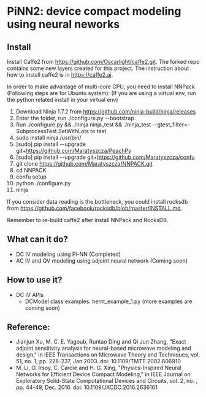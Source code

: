 # PiNN2: device compact modeling using neural neworks

## Install
Install Caffe2 from https://github.com/Oscarlight/caffe2.git. The forked repo contains some new layers created for this project. The instruction about how to install caffe2 is in https://caffe2.ai.

In order to make advantage of multi-core CPU, you need to install NNPack (Following steps are for Ubuntu system):
(If you are using a virtual env, run the python related install in your virtual env)
1. Download Ninja 1.7.2 from https://github.com/ninja-build/ninja/releases
2. Enter the folder, run ./configure.py --bootstrap
3. Run ./configure.py && ./ninja ninja_test && ./ninja_test --gtest_filter=-SubprocessTest.SetWithLots to test
4. sudo install ninja /usr/bin/
5. [sudo] pip install --upgrade git+https://github.com/Maratyszcza/PeachPy
6. [sudo] pip install --upgrade git+https://github.com/Maratyszcza/confu
7. git clone https://github.com/Maratyszcza/NNPACK.git
8. cd NNPACK
9. confu setup
10. python ./configure.py
11. ninja

If you consider data reading is the bottleneck, you could install rocksdb from https://github.com/facebook/rocksdb/blob/master/INSTALL.md.

Remember to re-build caffe2 after install NNPack and RocksDB.

## What can it do?
- DC IV modeling using Pi-NN (Completed)
- AC IV and QV modeling using adjoint neural network (Coming soon)

## How to use it?
- DC IV APIs
  - DCModel class
  examples: hemt_example_1.py (more examples are coming soon)

## Reference:
- Jianjun Xu, M. C. E. Yagoub, Runtao Ding and Qi Jun Zhang, "Exact adjoint sensitivity analysis for neural-based microwave modeling and design," in IEEE Transactions on Microwave Theory and Techniques, vol. 51, no. 1, pp. 226-237, Jan 2003.
doi: 10.1109/TMTT.2002.806910
- M. Li, O. İrsoy, C. Cardie and H. G. Xing, "Physics-Inspired Neural Networks for Efficient Device Compact Modeling," in IEEE Journal on Exploratory Solid-State Computational Devices and Circuits, vol. 2, no. , pp. 44-49, Dec. 2016.
doi: 10.1109/JXCDC.2016.2636161
